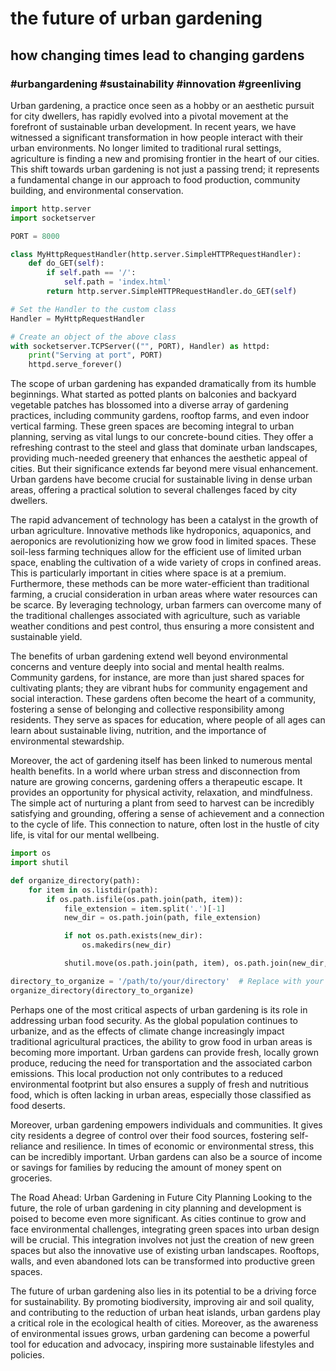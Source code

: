 # the future of urban gardening

## how changing times lead to changing gardens

### #urbangardening #sustainability #innovation #greenliving

Urban gardening, a practice once seen as a hobby or an aesthetic pursuit for city dwellers, has rapidly evolved into a pivotal movement at the forefront of sustainable urban development. In recent years, we have witnessed a significant transformation in how people interact with their urban environments. No longer limited to traditional rural settings, agriculture is finding a new and promising frontier in the heart of our cities. This shift towards urban gardening is not just a passing trend; it represents a fundamental change in our approach to food production, community building, and environmental conservation.

~~~python
import http.server
import socketserver

PORT = 8000

class MyHttpRequestHandler(http.server.SimpleHTTPRequestHandler):
    def do_GET(self):
        if self.path == '/':
            self.path = 'index.html'
        return http.server.SimpleHTTPRequestHandler.do_GET(self)

# Set the Handler to the custom class
Handler = MyHttpRequestHandler

# Create an object of the above class
with socketserver.TCPServer(("", PORT), Handler) as httpd:
    print("Serving at port", PORT)
    httpd.serve_forever()
~~~

The scope of urban gardening has expanded dramatically from its humble beginnings. What started as potted plants on balconies and backyard vegetable patches has blossomed into a diverse array of gardening practices, including community gardens, rooftop farms, and even indoor vertical farming. These green spaces are becoming integral to urban planning, serving as vital lungs to our concrete-bound cities. They offer a refreshing contrast to the steel and glass that dominate urban landscapes, providing much-needed greenery that enhances the aesthetic appeal of cities. But their significance extends far beyond mere visual enhancement. Urban gardens have become crucial for sustainable living in dense urban areas, offering a practical solution to several challenges faced by city dwellers.

The rapid advancement of technology has been a catalyst in the growth of urban agriculture. Innovative methods like hydroponics, aquaponics, and aeroponics are revolutionizing how we grow food in limited spaces. These soil-less farming techniques allow for the efficient use of limited urban space, enabling the cultivation of a wide variety of crops in confined areas. This is particularly important in cities where space is at a premium. Furthermore, these methods can be more water-efficient than traditional farming, a crucial consideration in urban areas where water resources can be scarce. By leveraging technology, urban farmers can overcome many of the traditional challenges associated with agriculture, such as variable weather conditions and pest control, thus ensuring a more consistent and sustainable yield.

The benefits of urban gardening extend well beyond environmental concerns and venture deeply into social and mental health realms. Community gardens, for instance, are more than just shared spaces for cultivating plants; they are vibrant hubs for community engagement and social interaction. These gardens often become the heart of a community, fostering a sense of belonging and collective responsibility among residents. They serve as spaces for education, where people of all ages can learn about sustainable living, nutrition, and the importance of environmental stewardship.

Moreover, the act of gardening itself has been linked to numerous mental health benefits. In a world where urban stress and disconnection from nature are growing concerns, gardening offers a therapeutic escape. It provides an opportunity for physical activity, relaxation, and mindfulness. The simple act of nurturing a plant from seed to harvest can be incredibly satisfying and grounding, offering a sense of achievement and a connection to the cycle of life. This connection to nature, often lost in the hustle of city life, is vital for our mental wellbeing.

~~~python
import os
import shutil

def organize_directory(path):
    for item in os.listdir(path):
        if os.path.isfile(os.path.join(path, item)):
            file_extension = item.split('.')[-1]
            new_dir = os.path.join(path, file_extension)

            if not os.path.exists(new_dir):
                os.makedirs(new_dir)

            shutil.move(os.path.join(path, item), os.path.join(new_dir, item))

directory_to_organize = '/path/to/your/directory'  # Replace with your directory path
organize_directory(directory_to_organize)
~~~

Perhaps one of the most critical aspects of urban gardening is its role in addressing urban food security. As the global population continues to urbanize, and as the effects of climate change increasingly impact traditional agricultural practices, the ability to grow food in urban areas is becoming more important. Urban gardens can provide fresh, locally grown produce, reducing the need for transportation and the associated carbon emissions. This local production not only contributes to a reduced environmental footprint but also ensures a supply of fresh and nutritious food, which is often lacking in urban areas, especially those classified as food deserts.

Moreover, urban gardening empowers individuals and communities. It gives city residents a degree of control over their food sources, fostering self-reliance and resilience. In times of economic or environmental stress, this can be incredibly important. Urban gardens can also be a source of income or savings for families by reducing the amount of money spent on groceries.

The Road Ahead: Urban Gardening in Future City Planning
Looking to the future, the role of urban gardening in city planning and development is poised to become even more significant. As cities continue to grow and face environmental challenges, integrating green spaces into urban design will be crucial. This integration involves not just the creation of new green spaces but also the innovative use of existing urban landscapes. Rooftops, walls, and even abandoned lots can be transformed into productive green spaces.

The future of urban gardening also lies in its potential to be a driving force for sustainability. By promoting biodiversity, improving air and soil quality, and contributing to the reduction of urban heat islands, urban gardens play a critical role in the ecological health of cities. Moreover, as the awareness of environmental issues grows, urban gardening can become a powerful tool for education and advocacy, inspiring more sustainable lifestyles and policies.
